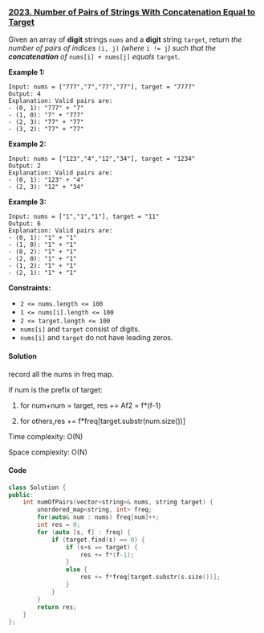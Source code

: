 ### [2023. Number of Pairs of Strings With Concatenation Equal to Target](https://leetcode.com/problems/number-of-pairs-of-strings-with-concatenation-equal-to-target/)

Given an array of **digit** strings `nums` and a **digit** string `target`, return *the number of pairs of indices* `(i, j)` *(where* `i != j`*) such that the **concatenation** of* `nums[i] + nums[j]` *equals* `target`.

 

**Example 1:**

```
Input: nums = ["777","7","77","77"], target = "7777"
Output: 4
Explanation: Valid pairs are:
- (0, 1): "777" + "7"
- (1, 0): "7" + "777"
- (2, 3): "77" + "77"
- (3, 2): "77" + "77"
```

**Example 2:**

```
Input: nums = ["123","4","12","34"], target = "1234"
Output: 2
Explanation: Valid pairs are:
- (0, 1): "123" + "4"
- (2, 3): "12" + "34"
```

**Example 3:**

```
Input: nums = ["1","1","1"], target = "11"
Output: 6
Explanation: Valid pairs are:
- (0, 1): "1" + "1"
- (1, 0): "1" + "1"
- (0, 2): "1" + "1"
- (2, 0): "1" + "1"
- (1, 2): "1" + "1"
- (2, 1): "1" + "1"
```

 

**Constraints:**

- `2 <= nums.length <= 100`
- `1 <= nums[i].length <= 100`
- `2 <= target.length <= 100`
- `nums[i]` and `target` consist of digits.
- `nums[i]` and `target` do not have leading zeros.

#### Solution

record all the nums in  freq map.

if num is the prefix of target:

1. for num+num = target, res += Af2 = f*(f-1)

2. for others,res += f*freq[target.substr(num.size())]

Time complexity: O(N)

Space complexity: O(N)

#### Code

```c++
class Solution {
public:
    int numOfPairs(vector<string>& nums, string target) {
        unordered_map<string, int> freq;
        for(auto& num : nums) freq[num]++;
        int res = 0;
        for (auto [s, f] : freq) {
            if (target.find(s) == 0) {
                if (s+s == target) {
                    res += f*(f-1);
                }
                else {
                    res += f*freq[target.substr(s.size())];
                }
            }
        }
        return res;
    }
};
```



